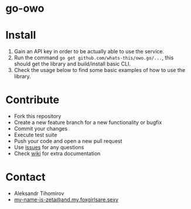# go-owo

# Install

1. Gain an API key in order to be actually able to use the service.
2. Run the command `go get github.com/whats-this/owo.go/...`, this should get the library and build/install basic CLI.
3. Check the usage below to find some basic examples of how to use the library.

# Contribute

- Fork this repository
- Create a new feature branch for a new functionality or bugfix
- Commit your changes
- Execute test suite
- Push your code and open a new pull request
- Use [issues](https://github.com/whats-this/go-owo/issues) for any questions
- Check [wiki](https://github.com/whats-this/go-owo/wiki) for extra documentation

# Contact

- Aleksandr Tihomirov
- [my-name-is-zeta@and.my.foxgirlsare.sexy](mailto:my-name-is-zeta@and.my.foxgirlsare.sexy)